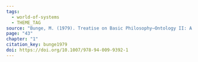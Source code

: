 ```yaml
---
tags:
  - world-of-systems
  - THEME_TAG
source: "Bunge, M. (1979). Treatise on Basic Philosophy—Ontology II: A World of Systems. Springer Netherlands."
page: "43"
chapter: "1"
citation_key: bunge1979
doi: https://doi.org/10.1007/978-94-009-9392-1
---
```



